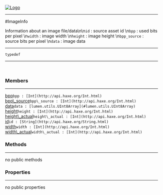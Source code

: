 
[![Logo](../../../images/logo.png)](../../../api/index.html)

---



#ImageInfo

Information about an image file/data\n\n`id` : source asset id   \n`bpp` : used bits per pixel   \n`width` : image width   \n`height` : image height   \n`bpp_source` : source bits per pixel   \n`data` : image data

---

`typedef`
<span class="meta">

</span>


---

&nbsp;
&nbsp;

<h3>Members</h3> <hr/><span class="member apipage">
            <a name="bpp"><a class="lift" href="#bpp">bpp</a></a><code class="signature apipage">bpp : [Int](http://api.haxe.org/Int.html)</code><br/></span>
        <span class="small_desc_flat"></span><span class="member apipage">
            <a name="bpp_source"><a class="lift" href="#bpp_source">bpp\_source</a></a><code class="signature apipage">bpp\_source : [Int](http://api.haxe.org/Int.html)</code><br/></span>
        <span class="small_desc_flat"></span><span class="member apipage">
            <a name="data"><a class="lift" href="#data">data</a></a><code class="signature apipage">data : [lumen.utils.UInt8Array](#lumen.utils.UInt8Array)</code><br/></span>
        <span class="small_desc_flat"></span><span class="member apipage">
            <a name="height"><a class="lift" href="#height">height</a></a><code class="signature apipage">height : [Int](http://api.haxe.org/Int.html)</code><br/></span>
        <span class="small_desc_flat"></span><span class="member apipage">
            <a name="height_actual"><a class="lift" href="#height_actual">height\_actual</a></a><code class="signature apipage">height\_actual : [Int](http://api.haxe.org/Int.html)</code><br/></span>
        <span class="small_desc_flat"></span><span class="member apipage">
            <a name="id"><a class="lift" href="#id">id</a></a><code class="signature apipage">id : [String](http://api.haxe.org/String.html)</code><br/></span>
        <span class="small_desc_flat"></span><span class="member apipage">
            <a name="width"><a class="lift" href="#width">width</a></a><code class="signature apipage">width : [Int](http://api.haxe.org/Int.html)</code><br/></span>
        <span class="small_desc_flat"></span><span class="member apipage">
            <a name="width_actual"><a class="lift" href="#width_actual">width\_actual</a></a><code class="signature apipage">width\_actual : [Int](http://api.haxe.org/Int.html)</code><br/></span>
        <span class="small_desc_flat"></span>

<h3>Methods</h3> <hr/>no public methods

<h3>Properties</h3> <hr/>no public properties

&nbsp;
&nbsp;
&nbsp;
